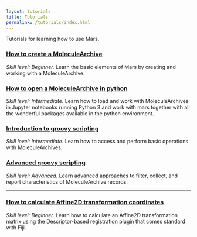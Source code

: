 ```yaml
---
layout: tutorials
title: Tutorials
permalink: /tutorials/index.html
---
```


Tutorials for learning how to use Mars.

### [How to create a MoleculeArchive](create-a-Molecule-Archive)

_Skill level: Beginner._ Learn the basic elements of Mars by creating and working with a MoleculeArchive.

### [How to open a MoleculeArchive in python](open-a-Molecule-Archive-in-Python)

_Skill level: Intermediate._  Learn how to load and work with MoleculeArchives in Jupyter notebooks running Python 3 and work with mars together with all the wonderful packages available in the python environment.

### [Introduction to groovy scripting](introduction-to-groovy-scripting)

_Skill level: Intermediate._ Learn how to access and perform basic operations with MoleculeArchives.

### [Advanced groovy scripting](advanced-groovy-scripting)

_Skill level: Advanced._ Learn advanced approaches to filter, collect, and report characteristics of MoleculeArchive records.

----

### [How to calculate Affine2D transformation coordinates](HowToCalculateAffine2D)

_Skill level: Beginner._ Learn how to calculate an Affine2D transformation matrix using the Descriptor-based registration plugin that comes standard with Fiji.
